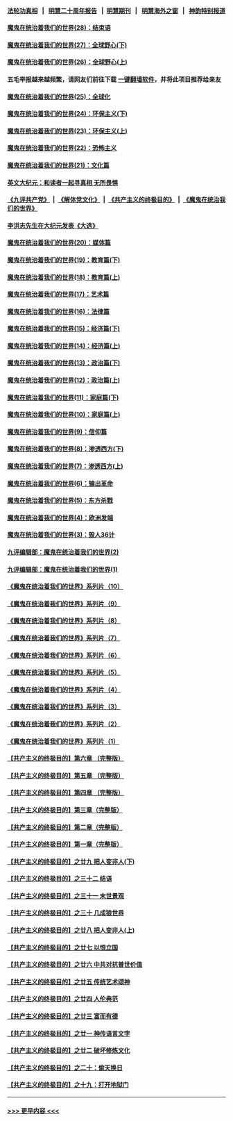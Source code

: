 #### [法轮功真相](https://github.com/gfw-breaker/truth/blob/master/README.md?t=0) &nbsp;&nbsp;|&nbsp;&nbsp; [明慧二十周年报告](https://github.com/gfw-breaker/mh-reports/blob/master/README.md?t=0) &nbsp;&nbsp;|&nbsp;&nbsp;[明慧期刊](https://github.com/gfw-breaker/mh-qikan) &nbsp;&nbsp;|&nbsp;&nbsp; [明慧海外之窗](https://github.com/gfw-breaker/mh-news/blob/master/README.md?t=0) &nbsp;&nbsp;|&nbsp;&nbsp; [神韵特别报道](https://github.com/gfw-breaker/mh-news/blob/master/shenyun.md?t=0)
#### [魔鬼在统治着我们的世界(28)：结束语](../pages/nsc422/n10936246.md?t=07170751) 
#### [魔鬼在统治着我们的世界(27)：全球野心(下)](../pages/nsc422/n10928319.md?t=07170751) 
#### [魔鬼在统治着我们的世界(26)：全球野心(上)](../pages/nsc422/n10900318.md?t=07170751) 
#### 五毛举报越来越频繁，请网友们前往下载 [一键翻墙软件](https://github.com/gfw-breaker/ssr-accounts)，并将此项目推荐给亲友
#### [魔鬼在统治着我们的世界(25)：全球化](../pages/nsc422/n10788205.md?t=07170751) 
#### [魔鬼在统治着我们的世界(24)：环保主义(下)](../pages/nsc422/n10695307.md?t=07170751) 
#### [魔鬼在统治着我们的世界(23)：环保主义(上)](../pages/nsc422/n10688613.md?t=07170751) 
#### [魔鬼在统治着我们的世界(22)：恐怖主义](../pages/nsc422/n10614727.md?t=07170751) 
#### [魔鬼在统治着我们的世界(21)：文化篇](../pages/nsc422/n10597706.md?t=07170751) 
#### [英文大纪元：和读者一起寻真相 无所畏惧](../pages/nsc422/n12542027.md?t=07170751) 
#### [《九评共产党》](https://github.com/begood0513/9ping.md/blob/master/README.md) &nbsp;|&nbsp; [《解体党文化》](../../../../jtdwh.md/blob/master/README.md)  &nbsp;|&nbsp; [《共产主义的终极目的》](../../../../gczydzjmd.md/blob/master/README.md) &nbsp;|&nbsp; [《魔鬼在统治我们的世界》](../../../../mgztzwmdsj.md/blob/master/README.md) 
#### [李洪志先生在大纪元发表《大选》](../pages/nsc422/n12534746.md?t=07170751) 
#### [魔鬼在统治着我们的世界(20)：媒体篇](../pages/nsc422/n10586579.md?t=07170751) 
#### [魔鬼在统治着我们的世界(19)：教育篇(下)](../pages/nsc422/n10564808.md?t=07170751) 
#### [魔鬼在统治着我们的世界(18)：教育篇(上)](../pages/nsc422/n10526970.md?t=07170751) 
#### [魔鬼在统治着我们的世界(17)：艺术篇](../pages/nsc422/n10499093.md?t=07170751) 
#### [魔鬼在统治着我们的世界(16)：法律篇](../pages/nsc422/n10485969.md?t=07170751) 
#### [魔鬼在统治着我们的世界(15)：经济篇(下)](../pages/nsc422/n10469975.md?t=07170751) 
#### [魔鬼在统治着我们的世界(14)：经济篇(上)](../pages/nsc422/n10457370.md?t=07170751) 
#### [魔鬼在统治着我们的世界(13)：政治篇(下)](../pages/nsc422/n10448270.md?t=07170751) 
#### [魔鬼在统治着我们的世界(12)：政治篇(上)](../pages/nsc422/n10444576.md?t=07170751) 
#### [魔鬼在统治着我们的世界(11)：家庭篇(下)](../pages/nsc422/n10440961.md?t=07170751) 
#### [魔鬼在统治着我们的世界(10)：家庭篇(上)](../pages/nsc422/n10435448.md?t=07170751) 
#### [魔鬼在统治着我们的世界(9)：信仰篇](../pages/nsc422/n10432159.md?t=07170751) 
#### [魔鬼在统治着我们的世界(8)：渗透西方(下)](../pages/nsc422/n10429603.md?t=07170751) 
#### [魔鬼在统治着我们的世界(7)：渗透西方(上)](../pages/nsc422/n10426013.md?t=07170751) 
#### [魔鬼在统治着我们的世界(6)：输出革命](../pages/nsc422/n10421536.md?t=07170751) 
#### [魔鬼在统治着我们的世界(5)：东方杀戮](../pages/nsc422/n10417707.md?t=07170751) 
#### [魔鬼在统治着我们的世界(4)：欧洲发端](../pages/nsc422/n10414890.md?t=07170751) 
#### [魔鬼在统治着我们的世界(3)：毁人36计](../pages/nsc422/n10411583.md?t=07170751) 
#### [九评编辑部：魔鬼在统治着我们的世界(2)](../pages/nsc422/n10410036.md?t=07170751) 
#### [九评编辑部：魔鬼在统治着我们的世界(1)](../pages/nsc422/n10406825.md?t=07170751) 
#### [《魔鬼在统治着我们的世界》系列片（10）](../pages/nsc422/n12292670.md?t=07170751) 
#### [《魔鬼在统治着我们的世界》系列片（9）](../pages/nsc422/n12290859.md?t=07170751) 
#### [《魔鬼在统治着我们的世界》系列片（8）](../pages/nsc422/n12287445.md?t=07170751) 
#### [《魔鬼在统治着我们的世界》系列片（7）](../pages/nsc422/n12283425.md?t=07170751) 
#### [《魔鬼在统治着我们的世界》系列片（6）](../pages/nsc422/n12282314.md?t=07170751) 
#### [《魔鬼在统治着我们的世界》系列片（5）](../pages/nsc422/n12281419.md?t=07170751) 
#### [《魔鬼在统治着我们的世界》系列片（4）](../pages/nsc422/n12274024.md?t=07170751) 
#### [《魔鬼在统治着我们的世界》系列片（3）](../pages/nsc422/n12271322.md?t=07170751) 
#### [《魔鬼在统治着我们的世界》系列片（2）](../pages/nsc422/n12269049.md?t=07170751) 
#### [《魔鬼在统治着我们的世界》系列片（1）](../pages/nsc422/n12267575.md?t=07170751) 
#### [【共产主义的终极目的】第六章 （完整版）](../pages/nsc422/n11428913.md?t=07170751) 
#### [【共产主义的终极目的】第五章 （完整版）](../pages/nsc422/n11428912.md?t=07170751) 
#### [【共产主义的终极目的】第四章 （完整版）](../pages/nsc422/n11428907.md?t=07170751) 
#### [【共产主义的终极目的】第三章（完整版）](../pages/nsc422/n11428848.md?t=07170751) 
#### [【共产主义的终极目的】第二章（完整版）](../pages/nsc422/n11428831.md?t=07170751) 
#### [【共产主义的终极目的】第一章（完整版）](../pages/nsc422/n11417651.md?t=07170751) 
#### [【共产主义的终极目的】之廿九 把人变非人(下)](../pages/nsc422/n11344140.md?t=07170751) 
#### [【共产主义的终极目的】之三十二 结语](../pages/nsc422/n11360535.md?t=07170751) 
#### [【共产主义的终极目的】之三十一 末世景观](../pages/nsc422/n11351129.md?t=07170751) 
#### [【共产主义的终极目的】之三十 几成狼世界](../pages/nsc422/n11348280.md?t=07170751) 
#### [【共产主义的终极目的】之廿八 把人变非人(上)](../pages/nsc422/n11340492.md?t=07170751) 
#### [【共产主义的终极目的】之廿七 以恨立国](../pages/nsc422/n11336944.md?t=07170751) 
#### [【共产主义的终极目的】之廿六 中共对抗普世价值](../pages/nsc422/n11324785.md?t=07170751) 
#### [【共产主义的终极目的】之廿五 传统艺术颂神](../pages/nsc422/n11296396.md?t=07170751) 
#### [【共产主义的终极目的】之廿四 人伦典范](../pages/nsc422/n11296397.md?t=07170751) 
#### [【共产主义的终极目的】之廿三 富而有德](../pages/nsc422/n11283598.md?t=07170751) 
#### [【共产主义的终极目的】之廿一 神传语言文字](../pages/nsc422/n11263265.md?t=07170751) 
#### [【共产主义的终极目的】之廿二 破坏修炼文化](../pages/nsc422/n11245728.md?t=07170751) 
#### [【共产主义的终极目的】之二十：偷天换日](../pages/nsc422/n11238846.md?t=07170751) 
#### [【共产主义的终极目的】之十九：打开地狱门](../pages/nsc422/n11206376.md?t=07170751) 

----
#### [ >>> 更早内容 <<< ](../indexes/nsc422-earlier.md)

